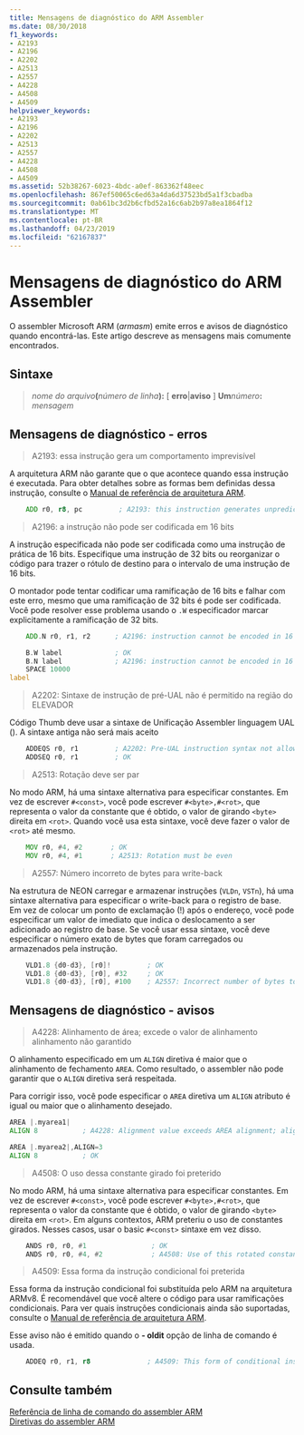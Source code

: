 ```yaml
---
title: Mensagens de diagnóstico do ARM Assembler
ms.date: 08/30/2018
f1_keywords:
- A2193
- A2196
- A2202
- A2513
- A2557
- A4228
- A4508
- A4509
helpviewer_keywords:
- A2193
- A2196
- A2202
- A2513
- A2557
- A4228
- A4508
- A4509
ms.assetid: 52b38267-6023-4bdc-a0ef-863362f48eec
ms.openlocfilehash: 867ef50065c6ed63a4da6d37523bd5a1f3cbadba
ms.sourcegitcommit: 0ab61bc3d2b6cfbd52a16c6ab2b97a8ea1864f12
ms.translationtype: MT
ms.contentlocale: pt-BR
ms.lasthandoff: 04/23/2019
ms.locfileid: "62167837"
---
```

# <a name="arm-assembler-diagnostic-messages"></a>Mensagens de diagnóstico do ARM Assembler

O assembler Microsoft ARM (*armasm*) emite erros e avisos de diagnóstico quando encontrá-las. Este artigo descreve as mensagens mais comumente encontrados.

## <a name="syntax"></a>Sintaxe

> <em>nome do arquivo</em>**(**<em>número de linha</em>**):** \[ **erro**|**aviso** ] **Um**<em>número</em>**:** *mensagem*

## <a name="diagnostic-messages---errors"></a>Mensagens de diagnóstico - erros

> A2193: essa instrução gera um comportamento imprevisível

A arquitetura ARM não garante que o que acontece quando essa instrução é executada.  Para obter detalhes sobre as formas bem definidas dessa instrução, consulte o [Manual de referência de arquitetura ARM](http://go.microsoft.com/fwlink/p/?linkid=246464).

```asm
    ADD r0, r8, pc         ; A2193: this instruction generates unpredictable behavior
```

> A2196: a instrução não pode ser codificada em 16 bits

A instrução especificada não pode ser codificada como uma instrução de prática de 16 bits.  Especifique uma instrução de 32 bits ou reorganizar o código para trazer o rótulo de destino para o intervalo de uma instrução de 16 bits.

O montador pode tentar codificar uma ramificação de 16 bits e falhar com este erro, mesmo que uma ramificação de 32 bits é pode ser codificada. Você pode resolver esse problema usando o `.W` especificador marcar explicitamente a ramificação de 32 bits.

```asm
    ADD.N r0, r1, r2      ; A2196: instruction cannot be encoded in 16 bits

    B.W label             ; OK
    B.N label             ; A2196: instruction cannot be encoded in 16 bits
    SPACE 10000
label
```

> A2202: Sintaxe de instrução de pré-UAL não é permitido na região do ELEVADOR

Código Thumb deve usar a sintaxe de Unificação Assembler linguagem UAL ().  A sintaxe antiga não será mais aceito

```asm
    ADDEQS r0, r1         ; A2202: Pre-UAL instruction syntax not allowed in THUMB region
    ADDSEQ r0, r1         ; OK
```

> A2513: Rotação deve ser par

No modo ARM, há uma sintaxe alternativa para especificar constantes.  Em vez de escrever `#<const>`, você pode escrever `#<byte>,#<rot>`, que representa o valor da constante que é obtido, o valor de girando `<byte>` direita em `<rot>`.  Quando você usa esta sintaxe, você deve fazer o valor de `<rot>` até mesmo.

```asm
    MOV r0, #4, #2       ; OK
    MOV r0, #4, #1       ; A2513: Rotation must be even
```

> A2557: Número incorreto de bytes para write-back

Na estrutura de NEON carregar e armazenar instruções (`VLDn`, `VSTn`), há uma sintaxe alternativa para especificar o write-back para o registro de base.  Em vez de colocar um ponto de exclamação (!) após o endereço, você pode especificar um valor de imediato que indica o deslocamento a ser adicionado ao registro de base.  Se você usar essa sintaxe, você deve especificar o número exato de bytes que foram carregados ou armazenados pela instrução.

```asm
    VLD1.8 {d0-d3}, [r0]!         ; OK
    VLD1.8 {d0-d3}, [r0], #32     ; OK
    VLD1.8 {d0-d3}, [r0], #100    ; A2557: Incorrect number of bytes to write back
```

## <a name="diagnostic-messages---warnings"></a>Mensagens de diagnóstico - avisos

> A4228: Alinhamento de área; excede o valor de alinhamento alinhamento não garantido

O alinhamento especificado em um `ALIGN` diretiva é maior que o alinhamento de fechamento `AREA`.  Como resultado, o assembler não pode garantir que o `ALIGN` diretiva será respeitada.

Para corrigir isso, você pode especificar o `AREA` diretiva um `ALIGN` atributo é igual ou maior que o alinhamento desejado.

```asm
AREA |.myarea1|
ALIGN 8           ; A4228: Alignment value exceeds AREA alignment; alignment not guaranteed

AREA |.myarea2|,ALIGN=3
ALIGN 8           ; OK
```

> A4508: O uso dessa constante girado foi preterido

No modo ARM, há uma sintaxe alternativa para especificar constantes.  Em vez de escrever `#<const>`, você pode escrever `#<byte>,#<rot>`, que representa o valor da constante que é obtido, o valor de girando `<byte>` direita em `<rot>`.  Em alguns contextos, ARM preteriu o uso de constantes girados. Nesses casos, usar o basic `#<const>` sintaxe em vez disso.

```asm
    ANDS r0, r0, #1                ; OK
    ANDS r0, r0, #4, #2            ; A4508: Use of this rotated constant is deprecated
```

> A4509: Essa forma da instrução condicional foi preterida

Essa forma da instrução condicional foi substituída pelo ARM na arquitetura ARMv8. É recomendável que você altere o código para usar ramificações condicionais. Para ver quais instruções condicionais ainda são suportadas, consulte o [Manual de referência de arquitetura ARM](http://go.microsoft.com/fwlink/p/?linkid=246464).

Esse aviso não é emitido quando o **- oldit** opção de linha de comando é usada.

```asm
    ADDEQ r0, r1, r8              ; A4509: This form of conditional instruction is deprecated
```

## <a name="see-also"></a>Consulte também

[Referência de linha de comando do assembler ARM](../../assembler/arm/arm-assembler-command-line-reference.md)<br/>
[Diretivas do assembler ARM](../../assembler/arm/arm-assembler-directives.md)<br/>
